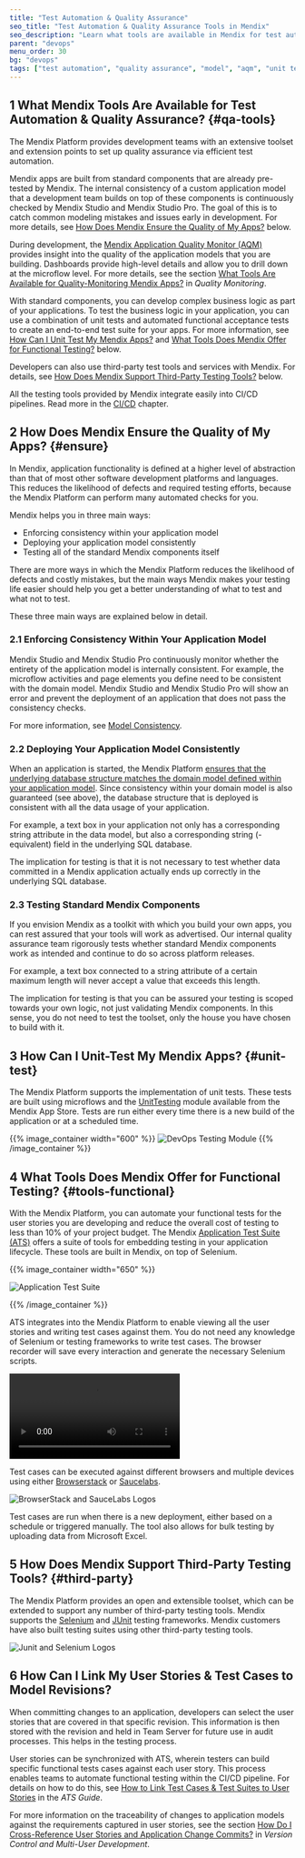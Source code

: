 ```yaml
---
title: "Test Automation & Quality Assurance"
seo_title: "Test Automation & Quality Assurance Tools in Mendix"
seo_description: "Learn what tools are available in Mendix for test automation & application assurance monitoring (AQM) including support for third party integration."
parent: "devops"
menu_order: 30
bg: "devops"
tags: ["test automation", "quality assurance", "model", "aqm", "unit test", "functional test", "selenium", "junit"]
---
```


## 1 What Mendix Tools Are Available for Test Automation & Quality Assurance? {#qa-tools}

The Mendix Platform provides development teams with an extensive toolset and extension points to set up quality assurance via efficient test automation.

Mendix apps are built from standard components that are already pre-tested by Mendix. The internal consistency of a custom application model that a development team builds on top of these components is continuously checked by Mendix Studio and Mendix Studio Pro. The goal of this is to catch common modeling mistakes and issues early in development. For more details, see  [How Does Mendix Ensure the Quality of My Apps?](#ensure) below.

During development, the [Mendix Application Quality Monitor (AQM)](https://docs.mendix.com/aqm/) provides insight into the quality of the application models that you are building. Dashboards provide high-level details and allow you to drill down at the microflow level. For more details, see the section [What Tools Are Available for Quality-Monitoring Mendix Apps?](quality-monitoring#quality-monitoring) in *Quality Monitoring*.

With standard components, you can develop complex business logic as part of your applications. To test the business logic in your application, you can use a combination of unit tests and automated functional acceptance tests to create an end-to-end test suite for your apps. For more information, see [How Can I Unit Test My Mendix Apps?](#unit-test) and [What Tools Does Mendix Offer for Functional Testing?](#tools-functional) below.

Developers can also use third-party test tools and services with Mendix. For details, see [How Does Mendix Support Third-Party Testing Tools?](#third-party) below.

All the testing tools provided by Mendix integrate easily into CI/CD pipelines. Read more in the [CI/CD](cicd) chapter.

## 2 How Does Mendix Ensure the Quality of My Apps? {#ensure}

In Mendix, application functionality is defined at a higher level of abstraction than that of most other software development platforms and languages. This reduces the likelihood of defects and required testing efforts, because the Mendix Platform can perform many automated checks for you.

Mendix helps you in three main ways:

* Enforcing consistency within your application model
* Deploying your application model consistently
* Testing all of the standard Mendix components itself

There are more ways in which the Mendix Platform reduces the likelihood of defects and costly mistakes, but the main ways Mendix makes your testing life easier should help you get a better understanding of what to test and what not to test.

These three main ways are explained below in detail.

### 2.1 Enforcing Consistency Within Your Application Model

Mendix Studio and Mendix Studio Pro continuously monitor whether the entirety of the application model is internally consistent. For example, the microflow activities and page elements you define need to be consistent with the domain model. Mendix Studio and Mendix Studio Pro will show an error and prevent the deployment of an application that does not pass the consistency checks.

For more information, see [Model Consistency](model-consistency).

### 2.2 Deploying Your Application Model Consistently

When an application is started, the Mendix Platform [ensures that the underlying database structure matches the domain model defined within your application model](../app-capabilities/data-storage). Since consistency within your domain model is also guaranteed (see above), the database structure that is deployed is consistent with all the data usage of your application.

For example, a text box in your application not only has a corresponding string attribute in the data model, but also a corresponding string (-equivalent) field in the underlying SQL database.

The implication for testing is that it is not necessary to test whether data committed in a Mendix application actually ends up correctly in the underlying SQL database.

### 2.3 Testing Standard Mendix Components

If you envision Mendix as a toolkit with which you build your own apps, you can rest assured that your tools will work as advertised. Our internal quality assurance team rigorously tests whether standard Mendix components work as intended and continue to do so across platform releases.

For example, a text box connected to a string attribute of a certain maximum length will never accept a value that exceeds this length.

The implication for testing is that you can be assured your testing is scoped towards your own logic, not just validating Mendix components. In this sense, you do not need to test the toolset, only the house you have chosen to build with it.

## 3 How Can I Unit-Test My Mendix Apps? {#unit-test}

The Mendix Platform supports the implementation of unit tests. These tests are built using microflows and the [UnitTesting](https://appstore.home.mendix.com/link/app/390/) module available from the Mendix App Store. Tests are run either every time there is a new build of the application or at a scheduled time.

{{% image_container width="600" %}}
![DevOps Testing Module](attachments/DO_UnitTestingModule.png)
{{% /image_container %}}

## 4 What Tools Does Mendix Offer for Functional Testing? {#tools-functional}

With the Mendix Platform, you can automate your functional tests for the user stories you are developing and reduce the overall cost of testing to less than 10% of your project budget. The Mendix [Application Test Suite (ATS)](https://docs.mendix.com/ats/) offers a suite of tools for embedding testing in your application lifecycle. These tools are built in Mendix, on top of Selenium.

{{% image_container width="650" %}}

![Application Test Suite](attachments/ats2.png)

{{% /image_container %}}

ATS integrates into the Mendix Platform to enable viewing all the user stories and writing test cases against them. You do not need any knowledge of Selenium or testing frameworks to write test cases. The browser recorder will save every interaction and generate the necessary Selenium scripts.

<video controls src="attachments/DO_CreatingATestCaseandStep.mp4"></video>

Test cases can be executed against different browsers and multiple devices using either [Browserstack](https://www.browserstack.com/) or [Saucelabs](https://saucelabs.com/).

![BrowserStack and SauceLabs Logos](attachments/browserSauce.png)

Test cases are run when there is a new deployment, either based on a schedule or triggered manually. The tool also allows for bulk testing by uploading data from Microsoft Excel.

## 5 How Does Mendix Support Third-Party Testing Tools? {#third-party}

The Mendix Platform provides an open and extensible toolset, which can be extended to support any number of third-party testing tools. Mendix supports the [Selenium](https://www.seleniumhq.org/) and [JUnit](https://junit.org/) testing frameworks. Mendix customers have also built testing suites using other third-party testing tools.

![Junit and Selenium Logos](attachments/Junite5Selenium.png)

## 6 How Can I Link My User Stories & Test Cases to Model Revisions?

When committing changes to an application, developers can select the user stories that are covered in that specific revision. This information is then stored with the revision and held in Team Server for future use in audit processes. This helps in the testing process.

User stories can be synchronized with ATS, wherein testers can build specific functional tests cases against each user story. This process enables teams to automate functional testing within the CI/CD pipeline. For details on how to do this, see [How to Link Test Cases & Test Suites to User Stories](https://docs.mendix.com/ats/howtos/ht-version-2/connect-stories-to-testcases-2) in the *ATS Guide*.

For more information on the traceability of changes to application models against the requirements captured in user stories, see the section [How Do I Cross-Reference User Stories and Application Change Commits?](version-control#cross-reference) in *Version Control and Multi-User Development*.

